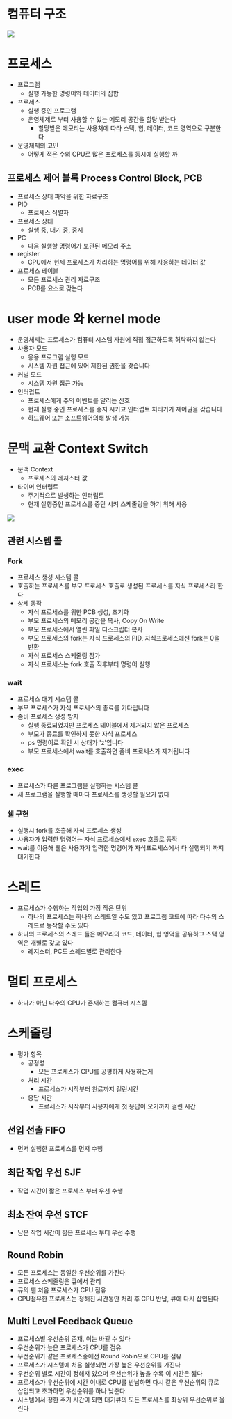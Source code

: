 # 컴퓨터 구조

![](./computer%20architecture.png)

# 프로세스
- 프로그램
    - 실행 가능한 명령어와 데이터의 집합
- 프로세스
    - 실행 중인 프로그램
    - 운영체제로 부터 사용할 수 있는 메모리 공간을 할당 받는다
        - 할당받은 메모리는 사용처에 따라 스택, 힙, 데이터, 코드 영역으로 구분한다
- 운영체제의 고민
    - 어떻게 적은 수의 CPU로 많은 프로세스를 동시에 실행할 까


## 프로세스 제어 블록 Process Control Block, PCB
- 프로세스 상태 파악을 위한 자료구조
- PID
    - 프로세스 식별자
- 프로세스 상태
    - 실행 중, 대기 중, 중지
- PC
    - 다음 실행할 명령어가 보관된 메모리 주소
- register
    - CPU에서 현제 프로세스가 처리하는 명령어를 위해 사용하는 데이터 값
- 프로세스 테이블
    - 모든 프로세스 관리 자료구조
    - PCB를 요소로 갖는다

# user mode 와 kernel mode
- 운영체제는 프로세스가 컴퓨터 시스템 자원에 직접 접근하도록 허락하지 않는다
- 사용자 모드
    - 응용 프로그램 실행 모드
    - 시스템 자원 접근에 있어 제한된 권한을 갖습니다
- 커널 모드
    - 시스템 자원 접근 가능
- 인터럽트
    - 프로세스에게 주의 이벤트를 알리는 신호
    - 현재 실행 중인 프로세스를 중지 시키고 인터럽트 처리기가 제어권을 갖습니다
    - 하드웨어 또는 소프트웨어의해 발생 가능


# 문맥 교환 Context Switch
- 문맥 Context
    - 프로세스의 레지스터 값
- 타이머 인터럽트
    - 주기적으로 발생하는 인터럽트
    - 현재 실행중인 프로세스를 중단 시켜 스케줄링을 하기 위해 사용

![](./context%20switch.png)


## 관련 시스템 콜
### Fork
- 프로세스 생성 시스템 콜
- 호출하는 프로세스를 부모 프로세스 호출로 생성된 프로세스를 자식 프로세스라 한다
- 상세 동작
    - 자식 프로세스를 위한 PCB 생성, 초기화
    - 부모 프로세스의 메모리 공간을 복사, Copy On Write
    - 부모 프로세스에서 열린 파일 디스크립터 복사
    - 부모 프로세스의 fork는 자식 프로세스의 PID, 자식프로세스에선 fork는 0을 반환
    - 자식 프로세스 스케줄링 참가
    - 자식 프로세스는 fork 호출 직후부터 명령어 실행


### wait
- 프로세스 대기 시스템 콜
- 부모 프로세스가 자식 프로세스의 종료를 기다립니다
- 좀비 프로세스 생성 방지
    - 실행 종료되었지만 프로세스 테이블에서 제거되지 않은 프로세스
    - 부모가 종료를 확인하지 못한 자식 프로세스
    - ps 명령어로 확인 시 상태가 'z'입니다
    - 부모 프로세스에서 wait를 호출하면 좀비 프로세스가 제거됩니다

### exec
- 프로세스가 다른 프로그램을 실행하는 시스템 콜
- 새 프로그램을 실행할 때마다 프로세스를 생성할 필요가 없다

### 쉘 구현
- 실행시 fork를 호출해 자식 프로세스 생성
- 사용자가 입력한 명령어는 자식 프로세스에서 exec 호출로 동작
- wait를 이용해 쉘은 사용자가 입력한 명령어가 자식프로세스에서 다 실행되기 까지 대기한다

# 스레드
- 프로세스가 수행하는 작업의 가장 작은 단위
    - 하나의 프로세스는 하나의 스레드일 수도 있고 프로그램 코드에 따라 다수의 스레드로 동작할 수도 있다
- 하나의 프로세스의 스레드 들은 메모리의 코드, 데이터, 힙 영역을 공유하고 스택 영역은 개별로 갖고 있다
    - 레지스터, PC도 스레드별로 관리한다

# 멀티 프로세스
- 하나가 아닌 다수의 CPU가 존재하는 컴퓨터 시스템


# 스케줄링
- 평가 항목
    - 공정성
        - 모든 프로세스가 CPU를 공평하게 사용하는게
    - 처리 시간
        - 프로세스가 시작부터 완료까지 걸린시간
    - 응답 시간
        - 프로세스가 시작부터 사용자에게 첫 응답이 오기까지 걸린 시간

## 선입 선출 FIFO
- 먼저 실행한 프로세스를 먼저 수행

## 최단 작업 우선 SJF
- 작업 시간이 짧은 프로세스 부터 우선 수행

## 최소 잔여 우선 STCF
- 남은 작업 시간이 짧은 프로세스 부터 우선 수행

## Round Robin
- 모든 프로세스는 동일한 우선순위를 가진다
- 프로세스 스케줄링은 큐에서 관리
- 큐의 맨 처음 프로세스가 CPU 점유
- CPU점유한 프로세스는 정해진 시간동안 처리 후 CPU 반납, 큐에 다시 삽입된다

## Multi Level Feedback Queue
- 프로세스별 우선순위 존재, 이는 바뀔 수 있다
- 우선순위가 높은 프로세스가 CPU를 점유
- 우선순위가 같은 프로세스중에선 Round Robin으로 CPU를 점유
- 프로세스가 시스템에 처음 실행되면 가장 높은 우선순위를 가진다
- 우선순위 별로 시간이 정해져 있으며 우선순위가 높을 수록 이 시간은 짧다
- 프로세스가 우선순위에 시간 이내로 CPU를 반납하면 다시 같은 우선순위의 큐로 삽입되고 초과하면 우선순위를 하나 낮춘다
- 시스템에서 정한 주기 시간이 되면 대기큐의 모든 프로세스를 최상위 우선순위로 올린다
